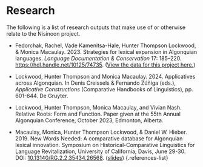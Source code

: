 # Research

The following is a list of research outputs that make use of or otherwise relate to the Nisinoon project.

- Fedorchak, Rachel, Vade Kamenitsa-Hale, Hunter Thompson Lockwood, & Monica Macaulay. 2023. Strategies for lexical expansion in Algonquian languages. <cite>Language Documentation & Conservation</cite> 17: 185–220. <https://hdl.handle.net/10125/74735>. ([View the data for this project here.](/research/Fedorchaketal2023))

- Lockwood, Hunter Thompson and Monica Macaulay. 2024. Applicatives across Algonquian. In Denis Creissels & Fernando Zúñiga (eds.), <cite>Applicative Constructions</cite> (Comparative Handbooks of Linguistics), pp. 601-644. De Gruyter.

- Lockwood, Hunter Thompson, Monica Macaulay, and Vivian Nash. Relative Roots: Form and Function. Paper given at the 55th Annual Algonquian Conference, October 2023, Edmonton, Alberta.

- Macaulay, Monica, Hunter Thompson Lockwood, & Daniel W. Hieber. 2019. New Words Needed: A comparative database for Algonquian lexical innovation. Symposium on Historical-Comparative Linguistics for Language Revitalization, University of California, Davis, June 29-30. DOI: [10.13140/RG.2.2.35434.26568](https://doi.org/10.13140/RG.2.2.35434.26568). ([slides](https://doi.org/10.13140/RG.2.2.35434.26568))
{.references-list}
